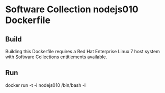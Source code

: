 Software Collection nodejs010 Dockerfile
========================================

Build
-----

Building this Dockerfile requires a Red Hat Enterprise Linux 7 host
system with Software Collections entitlements available.

Run
---

docker run -t -i nodejs010 /bin/bash -l